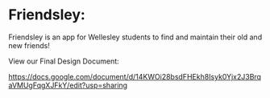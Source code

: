 # Friendsley:
Friendsley is an app for Wellesley students to find and maintain their old and new friends!

View our Final Design Document: 

https://docs.google.com/document/d/14KWOi28bsdFHEkh8Isyk0Yjx2J3BrqaVMUgFqgXJFkY/edit?usp=sharing
